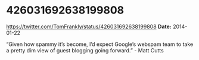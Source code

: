 # 426031692638199808
https://twitter.com/TomFrankly/status/426031692638199808
**Date:** 2014-01-22

“Given how spammy it’s become, I’d expect Google’s webspam team to take a pretty dim view of guest blogging going forward.” - Matt Cutts

